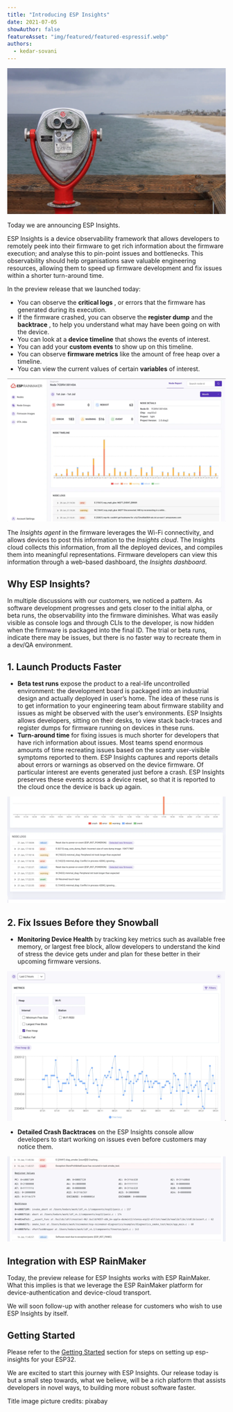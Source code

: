 ```yaml
---
title: "Introducing ESP Insights"
date: 2021-07-05
showAuthor: false
featureAsset: "img/featured/featured-espressif.webp"
authors:
  - kedar-sovani
---
```

![](img/introducing-1.webp)

Today we are announcing ESP Insights.

ESP Insights is a device observability framework that allows developers to remotely peek into their firmware to get rich information about the firmware execution; and analyse this to pin-point issues and bottlenecks. This observability should help organisations save valuable engineering resources, allowing them to speed up firmware development and fix issues within a shorter turn-around time.

In the preview release that we launched today:

- You can observe the __critical logs__ , or errors that the firmware has generated during its execution.
- If the firmware crashed, you can observe the __register dump__  and the __backtrace__ , to help you understand what may have been going on with the device.
- You can look at a __device timeline__ that shows the events of interest.
- You can add your __custom events__  to show up on this timeline.
- You can observe __firmware metrics__  like the amount of free heap over a timeline.
- You can view the current values of certain __variables__ of interest.

![](img/introducing-2.webp)

The *Insights agent* in the firmware leverages the Wi-Fi connectivity, and allows devices to post this information to the *Insights cloud*. The Insights cloud collects this information, from all the deployed devices, and compiles them into meaningful representations. Firmware developers can view this information through a web-based dashboard, the *Insights dashboard*.

## Why ESP Insights?

In multiple discussions with our customers, we noticed a pattern. As software development progresses and gets closer to the initial alpha, or beta runs, the observability into the firmware diminishes. What was easily visible as console logs and through CLIs to the developer, is now hidden when the firmware is packaged into the final ID. The trial or beta runs, indicate there may be issues, but there is no faster way to recreate them in a dev/QA environment.

## 1. Launch Products Faster

- __Beta test runs__  expose the product to a real-life uncontrolled environment: the development board is packaged into an industrial design and actually deployed in user’s home. The idea of these runs is to get information to your engineering team about firmware stability and issues as might be observed with the user’s environments. ESP Insights allows developers, sitting on their desks, to view stack back-traces and register dumps for firmware running on devices in these runs.
- __Turn-around time__  for fixing issues is much shorter for developers that have rich information about issues. Most teams spend enormous amounts of time recreating issues based on the scanty user-visible symptoms reported to them. ESP Insights captures and reports details about errors or warnings as observed on the device firmware. Of particular interest are events generated just before a crash. ESP Insights preserves these events across a device reset, so that it is reported to the cloud once the device is back up again.

![](img/introducing-3.webp)

## 2. Fix Issues Before they Snowball

- __Monitoring Device Health__  by tracking key metrics such as available free memory, or largest free block, allow developers to understand the kind of stress the device gets under and plan for these better in their upcoming firmware versions.

![](img/introducing-4.webp)

- __Detailed Crash Backtraces__ on the ESP Insights console allow developers to start working on issues even before customers may notice them.

![](img/introducing-5.webp)

## Integration with ESP RainMaker

Today, the preview release for ESP Insights works with ESP RainMaker. What this implies is that we leverage the ESP RainMaker platform for device-authentication and device-cloud transport.

We will soon follow-up with another release for customers who wish to use ESP Insights by itself.

## Getting Started

Please refer to the [Getting Started](https://github.com/espressif/esp-insights#getting-started) section for steps on setting up esp-insights for your ESP32.

We are excited to start this journey with ESP Insights. Our release today is but a small step towards, what we believe, will be a rich platform that assists developers in novel ways, to building more robust software faster.

Title image picture credits: pixabay
